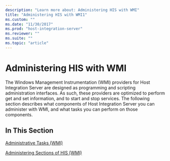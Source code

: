 ```yaml
---
description: "Learn more about: Administering HIS with WMI"
title: "Administering HIS with WMI1"
ms.custom: ""
ms.date: "11/30/2017"
ms.prod: "host-integration-server"
ms.reviewer: ""
ms.suite: ""
ms.topic: "article"
---
```

# Administering HIS with WMI
The Windows Management Instrumentation (WMI) providers for Host Integration Server are designed as programming and scripting administration interfaces. As such, these providers are optimized to perform get and set information, and to start and stop services. The following section describes what components of Host Integration Server you can administer with WMI, and what tasks you can perform on those components.  
  
## In This Section  
 [Administrative Tasks (WMI)](../core/administrative-tasks-wmi-2.md)  
  
 [Administering Sections of HIS (WMI)](../core/administering-sections-of-his-wmi-1.md)

